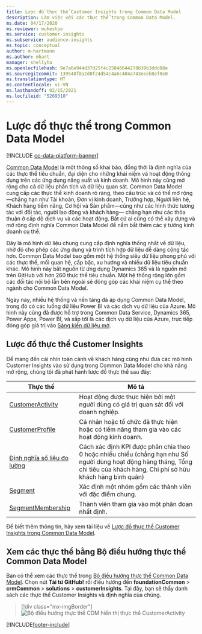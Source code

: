 ```yaml
---
title: Lược đồ thực thể Customer Insights trong Common Data Model
description: Làm việc với các thực thể trong Common Data Model.
ms.date: 04/17/2020
ms.reviewer: mukeshpo
ms.service: customer-insights
ms.subservice: audience-insights
ms.topic: conceptual
author: m-hartmann
ms.author: mhart
manager: shellyha
ms.openlocfilehash: 9e7a6e944d37d25f4c25846644278b39b3ddd08e
ms.sourcegitcommit: 139548f8a2d0f24d54c4a6c404a743eeeb8ef8e0
ms.translationtype: HT
ms.contentlocale: vi-VN
ms.lasthandoff: 02/15/2021
ms.locfileid: "5269310"
---
```

# <a name="entity-schemas-in-common-data-model"></a>Lược đồ thực thể trong Common Data Model

[!INCLUDE [cc-data-platform-banner](../includes/cc-data-platform-banner.md)]

[Common Data Model](https://docs.microsoft.com/common-data-model/) là một thông số khai báo, đồng thời là định nghĩa của các thực thể tiêu chuẩn, đại diện cho những khái niệm và hoạt động thông dụng trên các ứng dụng năng suất và kinh doanh. Mô hình này cũng mở rộng cho cả dữ liệu phân tích và dữ liệu quan sát. Common Data Model cung cấp các thực thể kinh doanh rõ ràng, theo cấu trúc và có thể mở rộng—chẳng hạn như Tài khoản, Đơn vị kinh doanh, Trường hợp, Người liên hệ, Khách hàng tiềm năng, Cơ hội và Sản phẩm—cũng như các hình thức tương tác với đối tác, người lao động và khách hàng— chẳng hạn như các thỏa thuận ở cấp độ dịch vụ và các hoạt động. Bất cứ ai cũng có thể xây dựng và mở rộng định nghĩa Common Data Model để nắm bắt thêm các ý tưởng kinh doanh cụ thể.

Đây là mô hình dữ liệu chung cung cấp định nghĩa thống nhất về dữ liệu, nhờ đó cho phép các ứng dụng và trình tích hợp dữ liệu dễ dàng cộng tác hơn. Common Data Model bao gồm một hệ thống siêu dữ liệu phong phú với các thực thể, mối quan hệ, cấp bậc, xu hướng và nhiều dữ liệu tiêu chuẩn khác. Mô hình này bắt nguồn từ ứng dụng Dynamics 365 và là nguồn mở trên GitHub với hơn 260 thực thể tiêu chuẩn. Một hệ thống rộng lớn gồm các đối tác nội bộ lẫn bên ngoài sẽ đóng góp các khái niệm cụ thể theo ngành cho Common Data Model.

Ngày nay, nhiều hệ thống và nền tảng đã áp dụng Common Data Model, trong đó có các luồng dữ liệu Power BI và các dịch vụ dữ liệu của Azure. Mô hình này cũng đã được hỗ trợ trong Common Data Service, Dynamics 365, Power Apps, Power BI, và sắp tới là các dịch vụ dữ liệu của Azure, trực tiếp đóng góp giá trị vào [Sáng kiến dữ liệu mở](https://www.microsoft.com/open-data-initiative).

## <a name="customer-insights-entity-schemas"></a>Lược đồ thực thể Customer Insights

Để mang đến cái nhìn toàn cảnh về khách hàng cũng như đưa các mô hình Customer Insights vào sử dụng trong Common Data Model cho khả năng mở rộng, chúng tôi đã phát hành lược đồ thực thể sau đây:

| Thực thể | Mô tả |
|---------|---------|
|[CustomerActivity](https://docs.microsoft.com/common-data-model/schema/core/applicationcommon/foundationcommon/crmcommon/solutions/customerinsights/customeractivity) | Hoạt động được thực hiện bởi một người dùng có giá trị quan sát đối với doanh nghiệp. |
|[CustomerProfile](https://docs.microsoft.com/common-data-model/schema/core/applicationcommon/foundationcommon/crmcommon/solutions/customerinsights/customerprofile) | Cá nhân hoặc tổ chức đã thực hiện hoặc có tiềm năng tham gia vào các hoạt động kinh doanh. |
|[Định nghĩa số liệu đo lường](https://docs.microsoft.com/common-data-model/schema/core/applicationcommon/foundationcommon/crmcommon/solutions/customerinsights/measuredefinition) | Cách xác định KPI được phân chia theo 0 hoặc nhiều chiều (chẳng hạn như Số người dùng hoạt động hàng tháng, Tổng chi tiêu của khách hàng, Chi phí sở hữu khách hàng bình quân) |
|[Segment](https://docs.microsoft.com/common-data-model/schema/core/applicationcommon/foundationcommon/crmcommon/solutions/customerinsights/segment) | Xác định một nhóm gồm các thành viên với đặc điểm chung. |
|[SegmentMembership](https://docs.microsoft.com/common-data-model/schema/core/applicationcommon/foundationcommon/crmcommon/solutions/customerinsights/segmentmembership) | Thành viên tham gia vào một phân đoan nhất định. |

Để biết thêm thông tin, hãy xem tài liệu về [Lược đồ thực thể Customer Insights trong Common Data Model](https://docs.microsoft.com/common-data-model/schema/core/applicationcommon/foundationcommon/crmcommon/solutions/customerinsights/overview).

## <a name="view-entities-using-the-common-data-model-entity-navigator"></a>Xem các thực thể bằng Bộ điều hướng thực thể Common Data Model

Bạn có thể xem các thực thể trong [Bộ điều hướng thực thể Common Data Model](https://microsoft.github.io/CDM/). Chọn nút **Tải từ GitHub!** rồi điều hướng đến **foundationCommon** > **crmCommon** > **solutions** > **customerInsights**. Tại đây, bạn sẽ thấy danh sách các thực thể Customer Insights và định nghĩa của chúng.
> [!div class="mx-imgBorder"]
> ![Bộ điều hướng thực thể CDM hiển thị thực thể CustomerActivity](media/CDM-entity-navigator.png "Bộ điều hướng thực thể CDM hiển thị thực thể CustomerActivity")


[!INCLUDE[footer-include](../includes/footer-banner.md)]